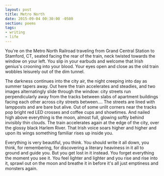 ```yaml
---
layout: post
title: Metro North
date: 2015-09-04 00:30:00 -0500
section: poems
tags:
- writing
- life
---
```


You're on the Metro North Railroad traveling from Grand Central Station to Stamford, CT, seated facing the rear of the train, neck twisted towards the window on your left. You slip in your earbuds and welcome that Irish genius's crooning into your blood. Your eyes open and close as the old train wobbles leisurely out of the dim tunnel.

The darkness continues into the city air, the night creeping into day as summer tapers away. Out here the train accelerates and steadies, and two images alternatingly slide through the window: city streets run perpendicularly away from the tracks between slabs of apartment buildings facing each other across city streets between.... The streets are lined with lampposts and are bare but alive. Out of some unlit corners near the tracks pop bright red LED crosses and coffee cups and showtimes. And nailed high above everything is the moon, almost full, glowing softly behind invisibly thin clouds. The train accelerates again at the edge of the city, over the glossy black Harlem River. That Irish voice soars higher and higher and upon its wings something familiar rises up inside you.

Everything is very beautiful, you think. You should write it all down, you think, for remembering, for discovering a literary heaviness in it all to ground and guide you. But you get lost in it instead. You forget everything the moment you see it. You feel lighter and lighter and you rise and rise into it, sprawl out on the moon and breathe it in before it's all just emptiness and monsters again.
